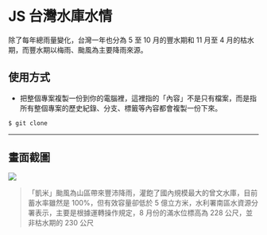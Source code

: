 # JS 台灣水庫水情

除了每年總雨量變化，台灣一年也分為 5 至 10 月的豐水期和 11 月至 4 月的枯水期，而豐水期以梅雨、颱風為主要降雨來源。

## 使用方式
- 把整個專案複製一份到你的電腦裡，這裡指的「內容」不是只有檔案，而是指所有整個專案的歷史紀錄、分支、標籤等內容都會複製一份下來。
```sh
$ git clone
```

----

## 畫面截圖
![](https://i.imgur.com/I9uz4rC.png)
> 「凱米」颱風為山區帶來豐沛降雨，灌飽了國內規模最大的曾文水庫，目前蓄水率雖然是 100%，但有效容量卻低於 5 億立方米，水利署南區水資源分署表示，主要是根據運轉操作規定，8 月份的滿水位標高為 228 公尺，並非枯水期的 230 公尺
